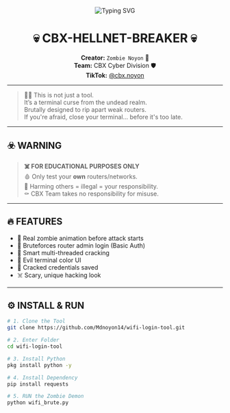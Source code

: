 <p align="center">
  <img src="https://readme-typing-svg.demolab.com?font=Fira+Code&weight=800&pause=800&color=FF0000&center=true&vCenter=true&width=500&lines=☠️+CBX-HELLNET-BREAKER+☠️;🧟+Zombie+Active...+Lock+Your+Router!" alt="Typing SVG">
</p>

<h1 align="center">
  💀 CBX-HELLNET-BREAKER 💀
</h1>

<p align="center">
  <b>Creator:</b> <code>Zombie Noyon</code> 🧟<br>
  <b>Team:</b> CBX Cyber Division 🛡️<br>
  <b>TikTok:</b> <a href="https://tiktok.com/@cbx.noyon">@cbx.noyon</a>
</p>

---

> 🧟‍♂️ This is not just a tool.  
> It’s a terminal curse from the undead realm.  
> Brutally designed to rip apart weak routers.  
> If you're afraid, close your terminal... before it's too late.

---

## ☣️ WARNING

> **☠️ FOR EDUCATIONAL PURPOSES ONLY**  
> 🩸 Only test your **own** routers/networks.  
> 🧨 Harming others = illegal = your responsibility.  
> ⚰️ CBX Team takes no responsibility for misuse.

---

## 🔥 FEATURES

- 🧟 Real zombie animation before attack starts
- 🔐 Bruteforces router admin login (Basic Auth)
- 🧠 Smart multi-threaded cracking
- 🎨 Evil terminal color UI
- 💾 Cracked credentials saved
- ☠️ Scary, unique hacking look

---

## ⚙️ INSTALL & RUN

```bash
# 1. Clone the Tool
git clone https://github.com/Mdnoyon14/wifi-login-tool.git

# 2. Enter Folder
cd wifi-login-tool

# 3. Install Python
pkg install python -y

# 4. Install Dependency
pip install requests

# 5. RUN the Zombie Demon
python wifi_brute.py
